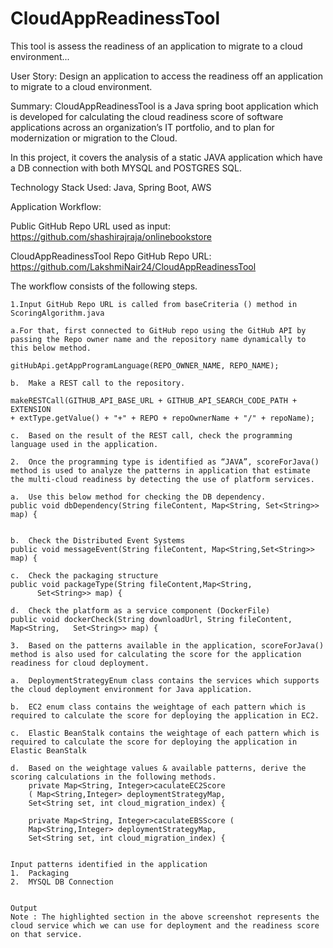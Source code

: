 # CloudAppReadinessTool
This tool is assess the readiness of an application to migrate to a cloud environment...

User Story:
Design an application to access the readiness off an application to migrate to a cloud environment.

Summary:
CloudAppReadinessTool is a Java spring boot application which is developed for calculating the cloud readiness score of software applications across an organization’s IT portfolio, and to plan for modernization or migration to the Cloud.

In this project, it covers the analysis of a static JAVA application which have a DB connection with both MYSQL and POSTGRES SQL.

Technology Stack Used: Java, Spring Boot, AWS

Application Workflow: 

Public GitHub Repo URL used as input: 
https://github.com/shashirajraja/onlinebookstore

CloudAppReadinessTool Repo GitHub Repo URL:
https://github.com/LakshmiNair24/CloudAppReadinessTool

The workflow consists of the following steps.

    1.Input GitHub Repo URL is called from baseCriteria () method in ScoringAlgorithm.java 

    a.For that, first connected to GitHub repo using the GitHub API by passing the Repo owner name and the repository name dynamically to this below method. 

    gitHubApi.getAppProgramLanguage(REPO_OWNER_NAME, REPO_NAME);

    b.	Make a REST call to the repository.

    makeRESTCall(GITHUB_API_BASE_URL + GITHUB_API_SEARCH_CODE_PATH + EXTENSION
    + extType.getValue() + "+" + REPO + repoOwnerName + "/" + repoName);
				
    c.	Based on the result of the REST call, check the programming language used in the application.
                    
    2.	Once the programming type is identified as “JAVA”, scoreForJava() method is used to analyze the patterns in application that estimate the multi-cloud readiness by detecting the use of platform services.

    a.	Use this below method for checking the DB dependency. 
    public void dbDependency(String fileContent, Map<String, Set<String>> map) {


    b.	Check the Distributed Event Systems
    public void messageEvent(String fileContent, Map<String,Set<String>> map) {

    c.	Check the packaging structure
    public void packageType(String fileContent,Map<String,   
          Set<String>> map) {
          
    d.	Check the platform as a service component (DockerFile)     
    public void dockerCheck(String downloadUrl, String fileContent, Map<String,   Set<String>> map) {

    3.	Based on the patterns available in the application, scoreForJava() method is also used for calculating the score for the application readiness for cloud deployment. 
    
    a.	DeploymentStrategyEnum class contains the services which supports the cloud deployment environment for Java application.
    
    b.	EC2 enum class contains the weightage of each pattern which is required to calculate the score for deploying the application in EC2.
    
    c.	Elastic BeanStalk contains the weightage of each pattern which is required to calculate the score for deploying the application in Elastic BeanStalk
    
    d.	Based on the weightage values & available patterns, derive the scoring calculations in the following methods.
        private Map<String, Integer>caculateEC2Score
        ( Map<String,Integer> deploymentStrategyMap,
		Set<String set, int cloud_migration_index) {
                  
        private Map<String, Integer>caculateEBSScore (   
		Map<String,Integer> deploymentStrategyMap,
        Set<String set, int cloud_migration_index) {
        
    
    Input patterns identified in the application 
    1.	Packaging
    2.	MYSQL DB Connection


    Output 
    Note : The highlighted section in the above screenshot represents the cloud service which we can use for deployment and the readiness score on that service.



















